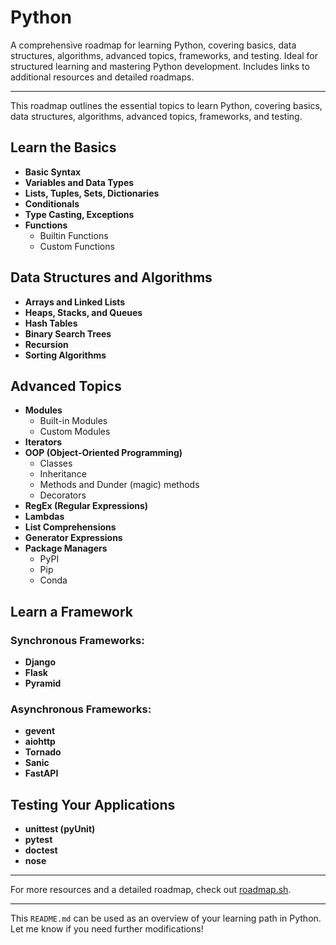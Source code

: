 # Python
A comprehensive roadmap for learning Python, covering basics, data structures, algorithms, advanced topics, frameworks, and testing. Ideal for structured learning and mastering Python development. Includes links to additional resources and detailed roadmaps.

---

This roadmap outlines the essential topics to learn Python, covering basics, data structures, algorithms, advanced topics, frameworks, and testing. 

## Learn the Basics

- **Basic Syntax**
- **Variables and Data Types**
- **Lists, Tuples, Sets, Dictionaries**
- **Conditionals**
- **Type Casting, Exceptions**
- **Functions**
  - Builtin Functions
  - Custom Functions

## Data Structures and Algorithms

- **Arrays and Linked Lists**
- **Heaps, Stacks, and Queues**
- **Hash Tables**
- **Binary Search Trees**
- **Recursion**
- **Sorting Algorithms**

## Advanced Topics

- **Modules**
  - Built-in Modules
  - Custom Modules
- **Iterators**
- **OOP (Object-Oriented Programming)**
  - Classes
  - Inheritance
  - Methods and Dunder (magic) methods
  - Decorators
- **RegEx (Regular Expressions)**
- **Lambdas**
- **List Comprehensions**
- **Generator Expressions**
- **Package Managers**
  - PyPI
  - Pip
  - Conda

## Learn a Framework

### Synchronous Frameworks:
- **Django**
- **Flask**
- **Pyramid**

### Asynchronous Frameworks:
- **gevent**
- **aiohttp**
- **Tornado**
- **Sanic**
- **FastAPI**

## Testing Your Applications

- **unittest (pyUnit)**
- **pytest**
- **doctest**
- **nose**

---

For more resources and a detailed roadmap, check out [roadmap.sh](https://roadmap.sh).

---

This `README.md` can be used as an overview of your learning path in Python. Let me know if you need further modifications!
